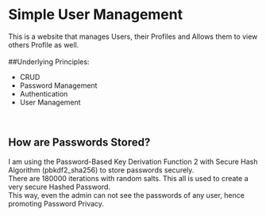 # Simple User Management

This is a website that manages Users, their Profiles and Allows them to view others Profile as well.<br>
<br>
##Underlying Principles:
- CRUD
- Password Management
- Authentication
- User Management
<br>

## How are Passwords Stored?
I am using the Password-Based Key Derivation Function 2 with Secure Hash Algorithm (pbkdf2_sha256) to store passwords securely.<br>
There are 180000 iterations with random salts. This all is used to create a very secure Hashed Password.<br>
This way, even the admin can not see the passwords of any user, hence promoting Password Privacy.

